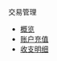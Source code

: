 <div class="sidebar_title"> 交易管理</div>

* [概览](/transaction/README)
* [账户充值](/transaction/reload)
* [收支明细](/transaction/operate)   
        